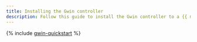 ```yaml
---
title: Installing the Gwin controller
description: Follow this guide to install the Gwin controller to a {{ managed-k8s-full-name }} cluster and test it.
---
```


{% include [gwin-quickstart](../../../_includes/managed-kubernetes/alb-ref/gwin-quickstart.md) %}